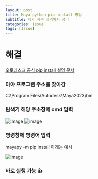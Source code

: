 ```yaml
---
layout: post
title: Maya python pip install 방법
subtitle: 내가 자주 까먹어서 정리
categories: Issue
tags: [Issue]
---
```

# 해결
	
[오토데스크 공식 pip install 설명 문서](https://help.autodesk.com/view/MAYAUL/2025/ENU/?guid=GUID-72A245EC-CDB4-46AB-BEE0-4BBBF9791627)

### 마야 프로그램 주소를 찾아감
C:\Program Files\Autodesk\Maya2023\bin


### 탐색기 해당 주소창에 cmd 입력
![image](https://github.com/user-attachments/assets/66a930a6-384d-49f6-aad5-957843e22502)
![image](https://github.com/user-attachments/assets/e27b6894-7ad0-4d1c-a312-152290117692)



### 명령창에 명령어 입력

mayapy -m pip install <flags> <package> 
아래는 예시

![image](https://github.com/user-attachments/assets/c352372f-4550-4fd7-8ce9-391aeb0f61dc)


### 바로 실행 가능 👍

